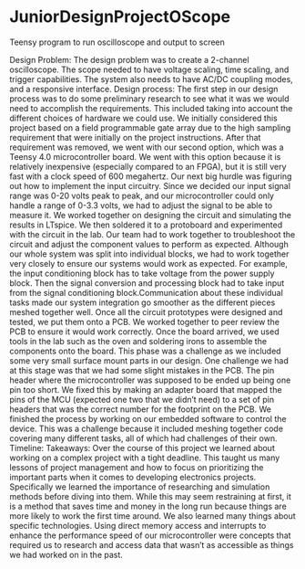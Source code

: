 # JuniorDesignProjectOScope
Teensy program to run oscilloscope and output to screen

Design Problem:
The design problem was to create a 2-channel oscilloscope. The scope needed to have voltage
scaling, time scaling, and trigger capabilities. The system also needs to have AC/DC coupling
modes, and a responsive interface.
Design process: The first step in our design process was to do some preliminary research to
see what it was we would need to accomplish the requirements. This included taking into
account the different choices of hardware we could use. We initially considered this project
based on a field programmable gate array due to the high sampling requirement that were
initially on the project instructions. After that requirement was removed, we went with our
second option, which was a Teensy 4.0 microcontroller board. We went with this option because
it is relatively inexpensive (especially compared to an FPGA), but it is still very fast with a clock
speed of 600 megahertz.
Our next big hurdle was figuring out how to implement the input circuitry. Since we decided our
input signal range was 0-20 volts peak to peak, and our microcontroller could only handle a
range of 0-3.3 volts, we had to adjust the signal to be able to measure it. We worked together on
designing the circuit and simulating the results in LTspice. We then soldered it to a protoboard
and experimented with the circuit in the lab. Our team had to work together to troubleshoot the
circuit and adjust the component values to perform as expected.
Although our whole system was split into individual blocks, we had to work together very closely
to ensure our systems would work as expected. For example, the input conditioning block has to
take voltage from the power supply block. Then the signal conversion and processing block had
to take input from the signal conditioning block.Communication about these individual tasks
made our system integration go smoother as the different pieces meshed together well.
Once all the circuit prototypes were designed and tested, we put them onto a PCB. We worked
together to peer review the PCB to ensure it would work correctly. Once the board arrived, we
used tools in the lab such as the oven and soldering irons to assemble the components onto the
board. This phase was a challenge as we included some very small surface mount parts in our
design. One challenge we had at this stage was that we had some slight mistakes in the PCB.
The pin header where the microcontroller was supposed to be ended up being one pin too
short. We fixed this by making an adapter board that mapped the pins of the MCU (expected
one two that we didn’t need) to a set of pin headers that was the correct number for the footprint
on the PCB.
We finished the process by working on our embedded software to control the device. This was a
challenge because it included meshing together code covering many different tasks, all of which
had challenges of their own.
Timeline:
Takeaways:
Over the course of this project we learned about working on a complex project with a tight
deadline. This taught us many lessons of project management and how to focus on prioritizing
the important parts when it comes to developing electronics projects. Specifically we learned the
importance of researching and simulation methods before diving into them. While this may
seem restraining at first, it is a method that saves time and money in the long run because
things are more likely to work the first time around. We also learned many things about specific
technologies. Using direct memory access and interrupts to enhance the performance speed of
our microcontroller were concepts that required us to research and access data that wasn’t as
accessible as things we had worked on in the past.

